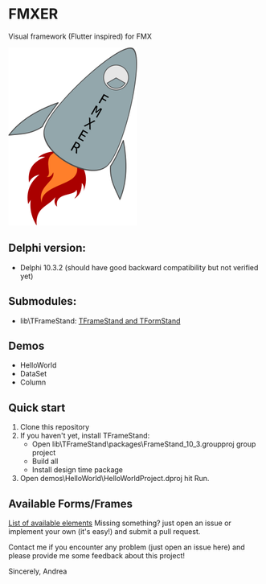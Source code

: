 # FMXER
Visual framework (Flutter inspired) for FMX

![FMXER](media/FMXER_R_256.png)

## Delphi version:
 - Delphi 10.3.2 (should have good backward compatibility but not verified yet)

## Submodules:
 - lib\TFrameStand: [TFrameStand and TFormStand](https://github.com/andrea-magni/TFrameStand)
  
## Demos
 - HelloWorld
 - DataSet
 - Column

## Quick start
1. Clone this repository
2. If you haven't yet, install TFrameStand:
    - Open lib\TFrameStand\packages\FrameStand_10_3.groupproj group project
    - Build all
    - Install design time package
3. Open demos\HelloWorld\HelloWorldProject.dproj hit Run.

## Available Forms/Frames
[List of available elements](List.md)
Missing something? just open an issue or implement your own (it's easy!) and submit a pull request.

Contact me if you encounter any problem (just open an issue here) and please provide me some feedback about this project!

Sincerely,
Andrea
